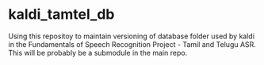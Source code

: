 # kaldi_tamtel_db
Using this repositoy to maintain versioning of database folder used by kaldi in the Fundamentals of Speech Recognition Project - Tamil and Telugu ASR. This will be probably be a submodule in the main repo.
